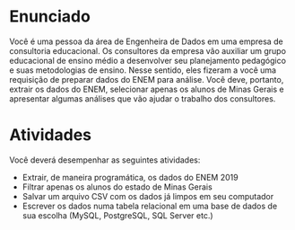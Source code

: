 # Enunciado
Você é uma pessoa da área de Engenheira de Dados em uma empresa de consultoria educacional. Os consultores da empresa vão auxiliar um grupo educacional de ensino médio a desenvolver seu planejamento pedagógico e suas metodologias de ensino. Nesse sentido, eles fizeram a você uma requisição de preparar dados do ENEM para análise. Você deve, portanto, extrair os dados do ENEM, selecionar apenas os alunos de Minas Gerais e apresentar algumas análises que vão ajudar o trabalho dos consultores.

# Atividades
Você deverá desempenhar as seguintes atividades:

<ul><li>Extrair, de maneira programática, os dados do ENEM 2019</li>
<li>Filtrar apenas os alunos do estado de Minas Gerais</li>
<li>Salvar um arquivo CSV com os dados já limpos em seu computador</li>
<li>Escrever os dados numa tabela relacional em uma base de dados de sua escolha (MySQL, PostgreSQL, SQL Server etc.)</li></ul>
